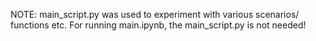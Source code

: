 NOTE: main_script.py was used to experiment with various scenarios/ functions etc. For running main.ipynb, the main_script.py is not needed!
